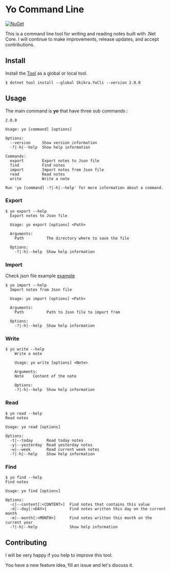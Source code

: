 Yo Command Line
================


[![NuGet][nuget-badge]][nuget]

[nuget]: https://www.nuget.org/packages/Skikra.YoCli/2.0.0
[nuget-badge]: https://img.shields.io/badge/nuget-v2.0.0-blue?style=flat-square


This is a command line tool for writing and reading notes built with .Net Core. I will continue to make improvements, release updates, and accept contributions.

## Install

Install the [Tool][nuget] as a global or local tool.

```
$ dotnet tool install --global Skikra.YoCli --version 2.0.0
```

## Usage

The main command is **yo** that have three sub commands :

```
2.0.0

Usage: yo [command] [options]

Options:
  --version     Show version information
  -?|-h|--help  Show help information

Commands:
  export        Export notes to Json file
  find          Find notes
  import        Import notes from Json file
  read          Read notes
  write         Write a note

Run 'yo [command] -?|-h|--help' for more information about a command.
```
### Export

```
$ yo export --help
  Export notes to Json file

  Usage: yo export [options] <Path>

  Arguments:
    Path          The directory where to save the file

  Options:
    -?|-h|--help  Show help information
```

### Import

Check json file example [example](https://github.com/elrhomariyounes/YoCli/blob/master/example/notes.json)

```
$ yo import --help
  Import notes from Json file

  Usage: yo import [options] <Path>

  Arguments:
    Path          Path to Json file to import from

  Options:
    -?|-h|--help  Show help information
```

### Write

```
$ yo write --help
    Write a note

    Usage: yo write [options] <Note>

    Arguments:
    Note    Content of the note

    Options:
    -?|-h|--help  Show help information
```

### Read


```
$ yo read --help
Read notes

Usage: yo read [options]

Options:
  -t|--today      Read today notes
  -y|--yesterday  Read yesterday notes
  -w|--week       Read current week notes
  -?|-h|--help    Show help information
```

### Find

```
$ yo find --help
Find notes

Usage: yo find [options]

Options:
  -c|--content[:<CONTENT>]  Find notes that contains this value
  -d|--day[:<DAY>]          Find notes written this day on the current month
  -m|--month[:<MONTH>]      Find notes written this month on the current year
  -?|-h|--help              Show help information
```

## Contributing

I will be very happy if you help to improve this tool.

You have a new feature idea, fill an issue and let's discuss it.
